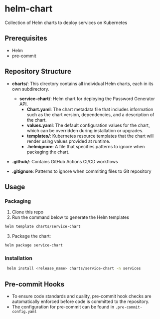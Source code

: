 # helm-chart
Collection of Helm charts to deploy services on Kubernetes

## Prerequisites
- Helm
- pre-commit

## Repository Structure

- **charts/**: This directory contains all individual Helm charts, each in its own subdirectory.
  - **service-chart/**: Helm chart for deploying the Password Generator API.
    - **Chart.yaml**: The chart metadata file that includes information such as the chart version, dependencies, and a description of the chart.
    - **values.yaml**: The default configuration values for the chart, which can be overridden during installation or upgrades.
    - **templates/**: Kubernetes resource templates that the chart will render using values provided at runtime.
    - **.helmignore**: A file that specifies patterns to ignore when packaging the chart.

- **.github/**: Contains GitHub Actions CI/CD workflows
- **.gitignore**: Patterns to ignore when commiting files to Git repository

## Usage

### Packaging

1. Clone this repo
2. Run the command below to generate the Helm templates
```bash
helm template charts/service-chart
```
3. Package the chart:
```bash
helm package service-chart
```

### Installation

```bash
 helm install <release_name> charts/service-chart -n services
```

## Pre-commit Hooks

- To ensure code standards and quality, pre-commit hook checks are automatically enforced before code is committed to the repository.
- The configuration for pre-commit can be found in `.pre-commit-config.yaml`
